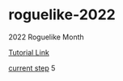 # roguelike-2022
2022 Roguelike Month


[Tutorial Link](https://rogueliketutorials.com/tutorials/tcod/v2/part-0/)

[current step](https://rogueliketutorials.com/tutorials/tcod/v2/part-5/) 5